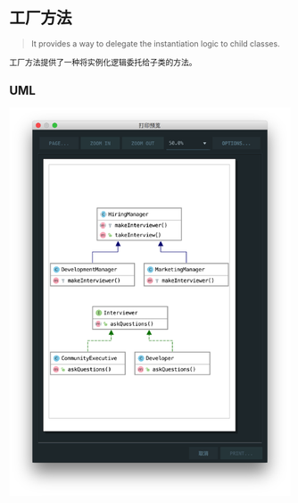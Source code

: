 # 工厂方法

> It provides a way to delegate the instantiation logic to child classes.

工厂方法提供了一种将实例化逻辑委托给子类的方法。

## UML

![](./uml.png)